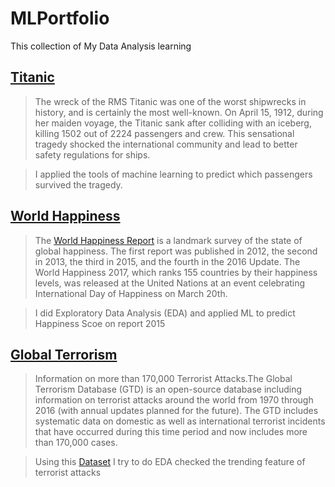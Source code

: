 # MLPortfolio
This collection of My Data Analysis learning

## [Titanic](https://github.com/Singhak/MLPortfolio/tree/master/Titanic)

>The wreck of the RMS Titanic was one of the worst shipwrecks in history, and is certainly the most well-known.  On April 15, 1912, during her maiden voyage, the Titanic sank after colliding with an iceberg, killing 1502 out of 2224 passengers and crew.  This sensational tragedy shocked the international community and lead to better safety regulations for ships.

>I applied the tools of machine learning to predict which passengers survived the tragedy.

## [World Happiness](https://github.com/Singhak/MLPortfolio/tree/master/World_Happiness_Report)

>The [World Happiness Report](https://www.kaggle.com/unsdsn/world-happiness) is a landmark survey of the state of global happiness. The first report was published in 2012, the second in 2013, the third in 2015, and the fourth in the 2016 Update. The World Happiness 2017, which ranks 155 countries by their happiness levels, was released at the United Nations at an event celebrating International Day of Happiness on March 20th.

>I did  Exploratory Data Analysis (EDA) and applied ML to predict Happiness Scoe on report 2015

## [Global Terrorism](https://github.com/Singhak/MLPortfolio/tree/master/Global_Terrorism)

>Information on more than 170,000 Terrorist Attacks.The Global Terrorism Database (GTD) is an open-source database including information on terrorist attacks around the world from 1970 through 2016 (with annual updates planned for the future). The GTD includes systematic data on domestic as well as international terrorist incidents that have occurred during this time period and now includes more than 170,000 cases.

>Using this [Dataset](https://www.kaggle.com/START-UMD/gtd) I try to do EDA checked the trending feature of terrorist attacks
